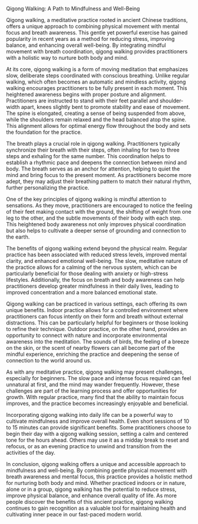 Qigong Walking: A Path to Mindfulness and Well-Being

Qigong walking, a meditative practice rooted in ancient Chinese traditions, offers a unique approach to combining physical movement with mental focus and breath awareness. This gentle yet powerful exercise has gained popularity in recent years as a method for reducing stress, improving balance, and enhancing overall well-being. By integrating mindful movement with breath coordination, qigong walking provides practitioners with a holistic way to nurture both body and mind.

At its core, qigong walking is a form of moving meditation that emphasizes slow, deliberate steps coordinated with conscious breathing. Unlike regular walking, which often becomes an automatic and mindless activity, qigong walking encourages practitioners to be fully present in each moment. This heightened awareness begins with proper posture and alignment. Practitioners are instructed to stand with their feet parallel and shoulder-width apart, knees slightly bent to promote stability and ease of movement. The spine is elongated, creating a sense of being suspended from above, while the shoulders remain relaxed and the head balanced atop the spine. This alignment allows for optimal energy flow throughout the body and sets the foundation for the practice.

The breath plays a crucial role in qigong walking. Practitioners typically synchronize their breath with their steps, often inhaling for two to three steps and exhaling for the same number. This coordination helps to establish a rhythmic pace and deepens the connection between mind and body. The breath serves as an anchor for attention, helping to quiet the mind and bring focus to the present moment. As practitioners become more adept, they may adjust their breathing pattern to match their natural rhythm, further personalizing the practice.

One of the key principles of qigong walking is mindful attention to sensations. As they move, practitioners are encouraged to notice the feeling of their feet making contact with the ground, the shifting of weight from one leg to the other, and the subtle movements of their body with each step. This heightened body awareness not only improves physical coordination but also helps to cultivate a deeper sense of grounding and connection to the earth.

The benefits of qigong walking extend beyond the physical realm. Regular practice has been associated with reduced stress levels, improved mental clarity, and enhanced emotional well-being. The slow, meditative nature of the practice allows for a calming of the nervous system, which can be particularly beneficial for those dealing with anxiety or high-stress lifestyles. Additionally, the focus on breath and body awareness can help practitioners develop greater mindfulness in their daily lives, leading to improved concentration and a more balanced emotional state.

Qigong walking can be practiced in various settings, each offering its own unique benefits. Indoor practice allows for a controlled environment where practitioners can focus intently on their form and breath without external distractions. This can be particularly helpful for beginners or those looking to refine their technique. Outdoor practice, on the other hand, provides an opportunity to connect with nature and incorporate environmental awareness into the meditation. The sounds of birds, the feeling of a breeze on the skin, or the scent of nearby flowers can all become part of the mindful experience, enriching the practice and deepening the sense of connection to the world around us.

As with any meditative practice, qigong walking may present challenges, especially for beginners. The slow pace and intense focus required can feel unnatural at first, and the mind may wander frequently. However, these challenges are part of the learning process and offer opportunities for growth. With regular practice, many find that the ability to maintain focus improves, and the practice becomes increasingly enjoyable and beneficial.

Incorporating qigong walking into daily life can be a powerful way to cultivate mindfulness and improve overall health. Even short sessions of 10 to 15 minutes can provide significant benefits. Some practitioners choose to begin their day with a qigong walking session, setting a calm and centered tone for the hours ahead. Others may use it as a midday break to reset and refocus, or as an evening practice to unwind and transition from the activities of the day.

In conclusion, qigong walking offers a unique and accessible approach to mindfulness and well-being. By combining gentle physical movement with breath awareness and mental focus, this practice provides a holistic method for nurturing both body and mind. Whether practiced indoors or in nature, alone or in a group, qigong walking has the potential to reduce stress, improve physical balance, and enhance overall quality of life. As more people discover the benefits of this ancient practice, qigong walking continues to gain recognition as a valuable tool for maintaining health and cultivating inner peace in our fast-paced modern world.